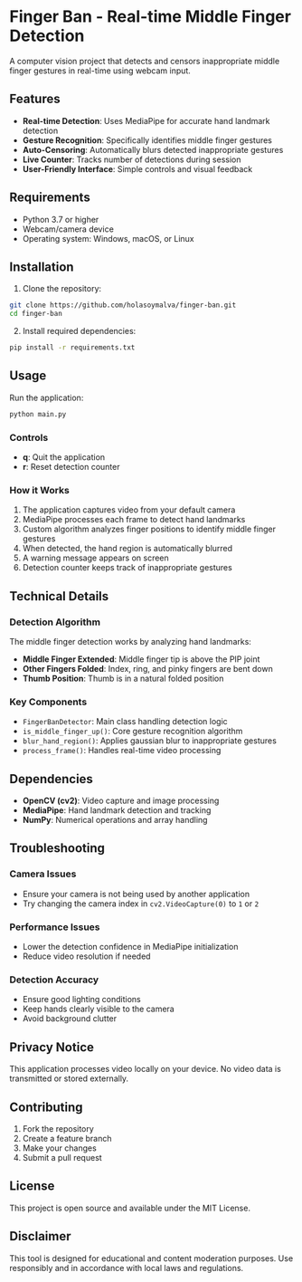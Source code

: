 # Finger Ban - Real-time Middle Finger Detection

A computer vision project that detects and censors inappropriate middle finger gestures in real-time using webcam input.

## Features

- **Real-time Detection**: Uses MediaPipe for accurate hand landmark detection
- **Gesture Recognition**: Specifically identifies middle finger gestures
- **Auto-Censoring**: Automatically blurs detected inappropriate gestures
- **Live Counter**: Tracks number of detections during session
- **User-Friendly Interface**: Simple controls and visual feedback

## Requirements

- Python 3.7 or higher
- Webcam/camera device
- Operating system: Windows, macOS, or Linux

## Installation

1. Clone the repository:
```bash
git clone https://github.com/holasoymalva/finger-ban.git
cd finger-ban
```

2. Install required dependencies:
```bash
pip install -r requirements.txt
```

## Usage

Run the application:
```bash
python main.py
```

### Controls

- **q**: Quit the application
- **r**: Reset detection counter

### How it Works

1. The application captures video from your default camera
2. MediaPipe processes each frame to detect hand landmarks
3. Custom algorithm analyzes finger positions to identify middle finger gestures
4. When detected, the hand region is automatically blurred
5. A warning message appears on screen
6. Detection counter keeps track of inappropriate gestures

## Technical Details

### Detection Algorithm

The middle finger detection works by analyzing hand landmarks:

- **Middle Finger Extended**: Middle finger tip is above the PIP joint
- **Other Fingers Folded**: Index, ring, and pinky fingers are bent down
- **Thumb Position**: Thumb is in a natural folded position

### Key Components

- `FingerBanDetector`: Main class handling detection logic
- `is_middle_finger_up()`: Core gesture recognition algorithm
- `blur_hand_region()`: Applies gaussian blur to inappropriate gestures
- `process_frame()`: Handles real-time video processing

## Dependencies

- **OpenCV (cv2)**: Video capture and image processing
- **MediaPipe**: Hand landmark detection and tracking
- **NumPy**: Numerical operations and array handling

## Troubleshooting

### Camera Issues
- Ensure your camera is not being used by another application
- Try changing the camera index in `cv2.VideoCapture(0)` to `1` or `2`

### Performance Issues
- Lower the detection confidence in MediaPipe initialization
- Reduce video resolution if needed

### Detection Accuracy
- Ensure good lighting conditions
- Keep hands clearly visible to the camera
- Avoid background clutter

## Privacy Notice

This application processes video locally on your device. No video data is transmitted or stored externally.

## Contributing

1. Fork the repository
2. Create a feature branch
3. Make your changes
4. Submit a pull request

## License

This project is open source and available under the MIT License.

## Disclaimer

This tool is designed for educational and content moderation purposes. Use responsibly and in accordance with local laws and regulations.